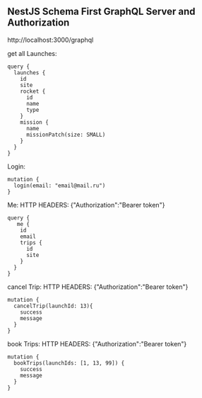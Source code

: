 ## NestJS Schema First GraphQL Server and Authorization

http://localhost:3000/graphql

get all Launches:

```
query {
  launches {
    id
    site
    rocket {
      id
      name
      type
    }
    mission {
      name
      missionPatch(size: SMALL)
    }
  }
}
```

Login:

```
mutation {
  login(email: "email@mail.ru")
}
```

Me:
HTTP HEADERS: {"Authorization":"Bearer token"}

```
query {
   me {
    id
    email
    trips {
      id
      site
    }
  }
}
```

cancel Trip:
HTTP HEADERS: {"Authorization":"Bearer token"}

```
mutation {
  cancelTrip(launchId: 13){
    success
    message
  }
}
```

book Trips:
HTTP HEADERS: {"Authorization":"Bearer token"}

```
mutation {
  bookTrips(launchIds: [1, 13, 99]) {
    success
    message
  }
}
```